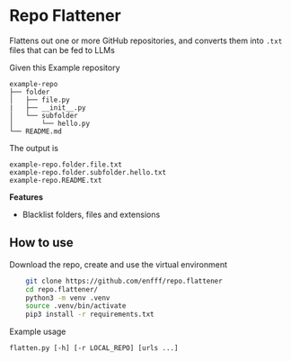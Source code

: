 # Repo Flattener

Flattens out one or more GitHub repositories, and converts them into `.txt` files that can be fed to LLMs


Given this Example repository

    example-repo
    ├── folder
    │   ├── file.py
    |   ├── __init__.py
    │   └── subfolder
    │       └── hello.py
    └── README.md

The output is

    example-repo.folder.file.txt
    example-repo.folder.subfolder.hello.txt
    example-repo.README.txt


**Features**

- Blacklist folders, files and extensions


## How to use

Download the repo, create and use the virtual environment

``` bash
    git clone https://github.com/enfff/repo.flattener
    cd repo.flattener/
    python3 -m venv .venv
    source .venv/bin/activate
    pip3 install -r requirements.txt
```

Example usage

	flatten.py [-h] [-r LOCAL_REPO] [urls ...]
